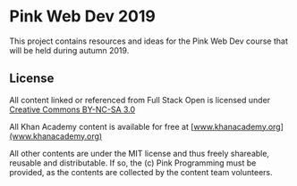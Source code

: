 # Pink Web Dev 2019
This project contains resources and ideas for the Pink Web Dev course that will be held during autumn 2019. 

## License

All content linked or referenced from Full Stack Open is licensed under [Creative Commons BY-NC-SA 3.0](https://creativecommons.org/licenses/by-nc-sa/3.0/)

All Khan Academy content is available for free at [www.khanacademy.org](www.khanacademy.org)

All other contents are under the MIT license and thus freely shareable, reusable and distributable. If so, the (c) Pink Programming must be provided, as the contents are collected by the content team volunteers.
